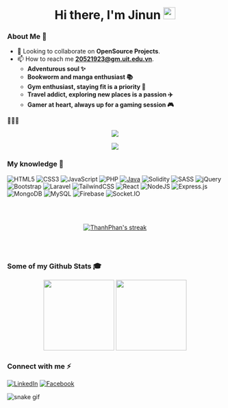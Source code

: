 <h1 align="center"><strong>Hi there, I'm Jinun</strong> <img src="https://media.giphy.com/media/hvRJCLFzcasrR4ia7z/giphy.gif" width="28"></h1>

### **About Me 🙋‍**
  - 👯 Looking to collaborate on **OpenSource Projects**.
  - 📫 How to reach me **20521923@gm.uit.edu.vn**.
    - **Adventurous soul ✨**
    - **Bookworm and manga enthusiast 📚**
    - **Gym enthusiast, staying fit is a priority 💪**
    - **Travel addict, exploring new places is a passion ✈️**
    - **Gamer at heart, always up for a gaming session 🎮**
    
**🚀🚀🚀**

<p align="center">
  <img src="https://user-images.githubusercontent.com/46050946/154709509-cecdbcc3-20ed-4037-9046-99f7a05d5dbb.gif" />
</p>

<p align="center">
  <a href="https://github.com/DenverCoder1/readme-typing-svg">
    <img src="https://readme-typing-svg.herokuapp.com/?lines=Full-Stack%20developer%20from%20UIT;4th%20years%20student%20at%20UIT;Being%20passionate%20and%20dedicated&center=true&width=380&height=45">
  </a>
</p>


### **My knowledge 📖**

![HTML5](https://img.shields.io/badge/HTML5-%23E34F26.svg?style=flat-square&logo=html5&logoColor=white)
![CSS3](https://img.shields.io/badge/CSS3-%231572B6.svg?style=flat-square&logo=css3&logoColor=white)
![JavaScript](https://img.shields.io/badge/JavaScript-%23323330.svg?style=flat-square&logo=javascript&logoColor=%23F7DF1E)
![PHP](https://img.shields.io/badge/PHP-%234F5B93.svg?style=flat-square&logo=php&logoColor=white)
[![Java](https://img.shields.io/badge/Java-007396?style=flat-square&logo=java&logoColor=white)](#)
![Solidity](https://img.shields.io/badge/Solidity-%23758B20.svg?style=flat-square&logo=solidity&logoColor=white)
![SASS](https://img.shields.io/badge/SASS-hotpink.svg?style=flat-square&logo=SASS&logoColor=white)
![jQuery](https://img.shields.io/badge/jQuery-144C9B.svg?style=flat-square&logo=jquery&logoColor=white)
![Bootstrap](https://img.shields.io/badge/Bootstrap-%23712cf9.svg?style=flat-square&logo=bootstrap&logoColor=white)
![Laravel](https://img.shields.io/badge/Laravel-%23FF2D20.svg?style=flat-square&logo=laravel&logoColor=white)
![TailwindCSS](https://img.shields.io/badge/TailwindCSS-%2338B2AC.svg?style=flat-square&logo=tailwind-css&logoColor=white)
![React](https://img.shields.io/badge/ReactJS-%2320232a.svg?style=flat-square&logo=react&logoColor=%2361DAFB)
![NodeJS](https://img.shields.io/badge/Node.js-6DA55F?style=flat-square&logo=node.js&logoColor=white)
![Express.js](https://img.shields.io/badge/Express.js-%23404d59.svg?style=flat-square&logo=express&logoColor=white)
![MongoDB](https://img.shields.io/badge/MongoDB-%234ea94b.svg?style=flat-square&logo=mongodb&logoColor=white)
![MySQL](https://img.shields.io/badge/MySQL-%234479A1.svg?style=flat-square&logo=mysql&logoColor=white)
![Firebase](https://img.shields.io/badge/Firebase-%23039BE5.svg?style=flat-square&logo=firebase)
![Socket.IO](https://img.shields.io/badge/Socket.IO-black.svg?style=flat-square&logo=socket.io&logoColor=white)

<br/>
<br/>

<p align="center">
    <a href="https://github.com/thanhphan20/github-readme-streak-stats">
        <img title="🔥 Get streak stats for your profile at git.io/streak-stats" alt="ThanhPhan's streak" src="https://github-readme-streak-stats.herokuapp.com/?user=thanhphan20&theme=black-ice&hide_border=true&stroke=0000&background=060A0CD0&line_height=35" />
    </a>
</p>

<br/>
<br/>

### **Some of my Github Stats 🎓**

<p align="center">
<img src="https://github-readme-stats.vercel.app/api?username=jinun20th&show_icons=true&theme=react&icon_color=ffb300" height="165">
<img src="https://github-readme-stats.vercel.app/api/top-langs/?username=jinun20th&layout=compact&theme=react&langs_count=6&" height="165">
</p>

### **Connect with me ⚡**
<a href="https://www.linkedin.com/in/c%C3%B4ng-th%C3%A0nh-phan-05a7b7237/" target="_blank"><img src="https://img.shields.io/badge/LinkedIn-%230077B5.svg?&style=flat-square&logo=linkedin&logoColor=white" alt="LinkedIn"></a>
<a href="https://www.facebook.com/ctp.congthanhphan/" target="_blank"><img src="https://img.shields.io/badge/Facebook-%231877F2.svg?&style=flat-square&logo=facebook&logoColor=white" alt="Facebook"></a>

![snake gif](https://github.com/jinun20th/jinun20th/blob/output/github-contribution-grid-snake.gif)
